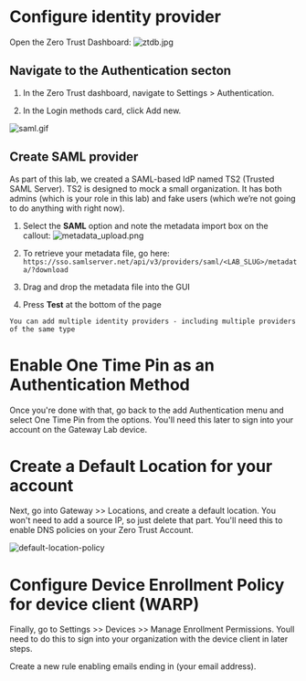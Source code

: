 # Configure identity provider

Open the Zero Trust Dashboard:
![ztdb.jpg](https://storage.franktaylor.io/a40d5545ab9b313238282d8dc55c33ec34a87f1b/Screenshot%20Home%20%20CF%20ZT%20Lab%20-%20chunky-photo%20%20Cloudflare%202022-06-14%20at%2006.02%20prfpmE96.jpg)

## Navigate to the Authentication secton

1. In the Zero Trust dashboard, navigate to Settings > Authentication.

2. In the Login methods card, click Add new.

![saml.gif](https://storage.franktaylor.io/a40d5545ab9b313238282d8dc55c33ec34a87f1b/Screenshot%20Cloudflare%20Zero%20Trust%202022-06-11%20at%2009.36%209yriuMlG.gif)

## Create SAML provider

As part of this lab, we created a SAML-based IdP named TS2 (Trusted SAML Server). TS2 is designed to mock a small organization. It has both admins (which is your role in this lab) and fake users (which we’re not going to do anything with right now).

1. Select the **SAML** option and note the metadata import box on the callout:
   ![metadata_upload.png](https://storage.franktaylor.io/a40d5545ab9b313238282d8dc55c33ec34a87f1b/Screenshot%20Settings%20-%20Cloudflare%20Zero%20Trust%202022-06-14%20at%2006.14%20w5nqfq7L.jpg)

2. To retrieve your metadata file, go here: `https://sso.samlserver.net/api/v3/providers/saml/<LAB_SLUG>/metadata/?download`

3. Drag and drop the metadata file into the GUI

4. Press **Test** at the bottom of the page

```{admonition} Note
You can add multiple identity providers - including multiple providers of the same type
```
# Enable One Time Pin as an Authentication Method

Once you're done with that, go back to the add Authentication menu and select One Time Pin from the options. You'll need this later to sign into your account on the Gateway Lab device.

# Create a Default Location for your account

Next, go into Gateway >> Locations, and create a default location. You won't need to add a source IP, so just delete that part. You'll need this to enable DNS policies on your Zero Trust Account.

![default-location-policy](https://storage.franktaylor.io/a40d5545ab9b313238282d8dc55c33ec34a87f1b/Image%206-14-22%20at%207.57%20AM.jpg)

# Configure Device Enrollment Policy for device client (WARP)

Finally, go to Settings >> Devices >> Manage Enrollment Permissions. Youll need to do this to sign into your organization with the device client in later steps.

Create a new rule enabling emails ending in (your email address).
